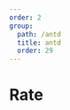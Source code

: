 ```yaml
---
order: 2
group:
  path: /antd
  title: antd
  order: 29
---
```


# Rate

<code src="./_demo.tsx"
  title='测试antd中媒体组件Rate'
  desc='使用自动配置查看效果'
  defaultShowCode=true
/>
